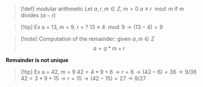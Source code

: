 



> [!def] modular arithmetic
> Let $a,r,m \in Z,\ m>0$ 
> $a \equiv r \mod m$ if $m$ divides $(a-r)$


> [!tip] Ex a = 13, m = 9, r = ?
$13 \equiv 4 \mod 9 \to (13-4)=9$ 



> [!note] Computation of the remainder: given $a,m \in Z$
$$a = q*m + r$$

**Remainder is not unique**
> [!tip] Ex a = 42, m  = 9
> $42=4*9+6 \to r=6 \to (42-6)=36 \to 9/36$
> $42=3*9+15 \to r=15 \to (42-15)=27 \to 9/27$




